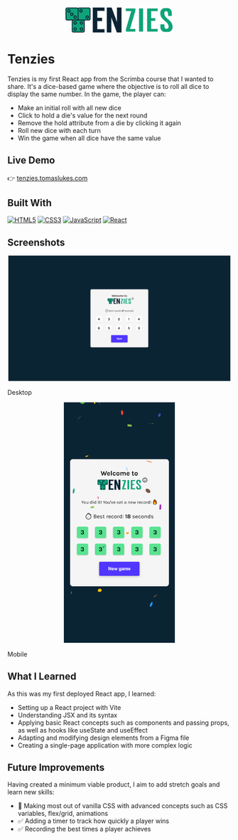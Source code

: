 <p align="center">
  <img src=".\src\assets\images\tenzies-logo-no-bg.png" alt="Project Logo" width="250" />
</p>

# Tenzies

Tenzies is my first React app from the Scrimba course that I wanted to share. It's a dice-based game where the objective is to roll all dice to display the same number. In the game, the player can:
- Make an initial roll with all new dice
- Click to hold a die's value for the next round
- Remove the hold attribute from a die by clicking it again
- Roll new dice with each turn
- Win the game when all dice have the same value

## Live Demo

👉 [tenzies.tomaslukes.com](https://tenzies.tomaslukes.com)

## Built With

<p align="left">

<a href="https://developer.mozilla.org/en-US/docs/Glossary/HTML5" target="_blank" rel="noreferrer"><img src="https://raw.githubusercontent.com/danielcranney/readme-generator/main/public/icons/skills/html5-colored.svg" width="36" height="36" alt="HTML5" /></a>
<a href="https://www.w3.org/TR/CSS/#css" target="_blank" rel="noreferrer"><img src="https://raw.githubusercontent.com/danielcranney/readme-generator/main/public/icons/skills/css3-colored.svg" width="36" height="36" alt="CSS3" /></a>
<a href="https://developer.mozilla.org/en-US/docs/Web/JavaScript" target="_blank" rel="noreferrer"><img src="https://raw.githubusercontent.com/danielcranney/readme-generator/main/public/icons/skills/javascript-colored.svg" width="36" height="36" alt="JavaScript" /></a>
<a href="https://reactjs.org/" target="_blank" rel="noreferrer"><img src="https://raw.githubusercontent.com/danielcranney/readme-generator/main/public/icons/skills/react-colored.svg" width="36" height="36" alt="React" /></a>
</p>

## Screenshots

<p align="center">
  <img src="./src/assets/images/screenshots/tenzies-screenshot-desktop.PNG" alt="Screenshot of page displayed on desktop" width="500" />
</p>

Desktop

<p align="center">
  <img src="./src/assets/images/screenshots/tenzies-screenshot-mobile.png"  alt="Screenshot of page displayed on mobile" width="250" />
</p>

Mobile

## What I Learned

As this was my first deployed React app, I learned:
- Setting up a React project with Vite
- Understanding JSX and its syntax
- Applying basic React concepts such as components and passing props, as well as hooks like useState and useEffect
- Adapting and modifying design elements from a Figma file
- Creating a single-page application with more complex logic

## Future Improvements

Having created a minimum viable product, I aim to add stretch goals and learn new skills:
- 👷 Making most out of vanilla CSS with advanced concepts such as CSS variables, flex/grid, animations
- ✅ Adding a timer to track how quickly a player wins
- ✅ Recording the best times a player achieves
